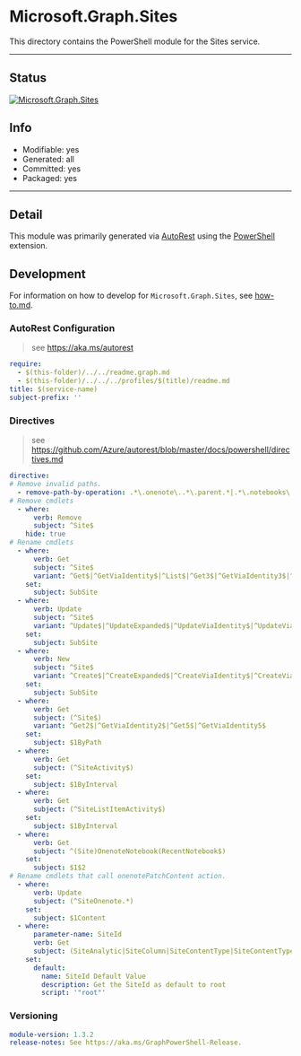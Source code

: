 <!-- region Generated -->
# Microsoft.Graph.Sites
This directory contains the PowerShell module for the Sites service.

---
## Status
[![Microsoft.Graph.Sites](https://img.shields.io/powershellgallery/v/Microsoft.Graph.Sites.svg?style=flat-square&label=Microsoft.Graph.Sites "Microsoft.Graph.Sites")](https://www.powershellgallery.com/packages/Microsoft.Graph.Sites/)

## Info
- Modifiable: yes
- Generated: all
- Committed: yes
- Packaged: yes

---
## Detail
This module was primarily generated via [AutoRest](https://github.com/Azure/autorest) using the [PowerShell](https://github.com/Azure/autorest.powershell) extension.

## Development
For information on how to develop for `Microsoft.Graph.Sites`, see [how-to.md](how-to.md).
<!-- endregion -->

### AutoRest Configuration

> see https://aka.ms/autorest

``` yaml
require:
  - $(this-folder)/../../readme.graph.md
  - $(this-folder)/../../../profiles/$(title)/readme.md
title: $(service-name)
subject-prefix: ''
```

### Directives

> see https://github.com/Azure/autorest/blob/master/docs/powershell/directives.md

``` yaml
directive:
# Remove invalid paths.
  - remove-path-by-operation: .*\.onenote\..*\.parent.*|.*\.notebooks\.section.*|.*\.sectionGroups\.section.*|.*\.sections\.pages.*|sites\..*_(Create|Get|Update|Delete)Activities$|sites\..*\.activities.*|^sites_(remove|add)$
# Remove cmdlets
  - where:
      verb: Remove
      subject: ^Site$
    hide: true
# Rename cmdlets
  - where:
      verb: Get
      subject: ^Site$
      variant: ^Get$|^GetViaIdentity$|^List$|^Get3$|^GetViaIdentity3$|^List2$
    set:
      subject: SubSite
  - where:
      verb: Update
      subject: ^Site$
      variant: ^Update$|^UpdateExpanded$|^UpdateViaIdentity$|^UpdateViaIdentityExpanded$|^Update2$|^UpdateExpanded2$|^UpdateViaIdentity2$|^UpdateViaIdentityExpanded2$
    set:
      subject: SubSite
  - where:
      verb: New
      subject: ^Site$
      variant: ^Create$|^CreateExpanded$|^CreateViaIdentity$|^CreateViaIdentityExpanded$|^Create2$|^CreateExpanded2$|^CreateViaIdentity1$|^CreateViaIdentityExpanded1$
    set:
      subject: SubSite
  - where:
      verb: Get
      subject: (^Site$)
      variant: ^Get2$|^GetViaIdentity2$|^Get5$|^GetViaIdentity5$
    set:
      subject: $1ByPath
  - where:
      verb: Get
      subject: (^SiteActivity$)
    set:
      subject: $1ByInterval
  - where:
      verb: Get
      subject: (^SiteListItemActivity$)
    set:
      subject: $1ByInterval
  - where:
      verb: Get
      subject: ^(Site)OnenoteNotebook(RecentNotebook$)
    set:
      subject: $1$2
# Rename cmdlets that call onenotePatchContent action.
  - where:
      verb: Update
      subject: (^SiteOnenote.*)
    set:
      subject: $1Content
  - where:
      parameter-name: SiteId
      verb: Get
      subject: (SiteAnalytic|SiteColumn|SiteContentType|SiteContentTypeContentLink|SubSite)
    set:
      default:
        name: SiteId Default Value
        description: Get the SiteId as default to root
        script: '"root"'
```
### Versioning

``` yaml
module-version: 1.3.2
release-notes: See https://aka.ms/GraphPowerShell-Release.
```

